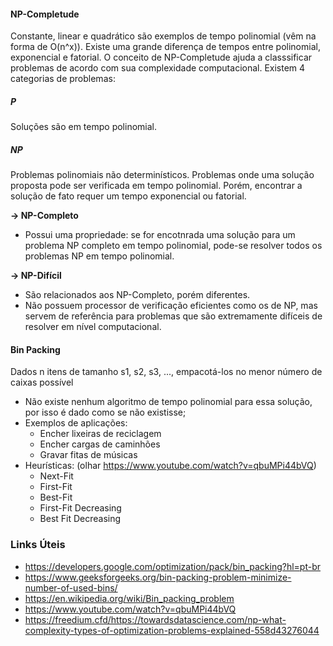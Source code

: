 
#### NP-Completude
Constante, linear e quadrático são exemplos de tempo polinomial (vêm na forma de O(n^x)).
Existe uma grande diferença de tempos entre polinomial, exponencial e fatorial. O conceito de NP-Completude ajuda a classsificar problemas de acordo com sua complexidade computacional. 
Existem 4 categorias de problemas:
##### P
Soluções são em tempo polinomial.

##### NP
Problemas polinomiais não determinísticos. 
Problemas onde uma solução proposta pode ser verificada em tempo polinomial. Porém, encontrar a solução de fato requer um tempo exponencial ou fatorial.

**-> NP-Completo**
- Possui uma propriedade: se for encotnrada uma solução para um problema NP completo em tempo polinomial, pode-se resolver todos os problemas NP em tempo polinomial.

**-> NP-Difícil**
- São relacionados aos NP-Completo, porém diferentes. 
- Não possuem processor de verificação eficientes como os de NP, mas servem de referência para problemas que são extremamente difíceis de resolver em nível computacional. 
#### Bin Packing
Dados n itens de tamanho s1, s2, s3, ..., empacotá-los no menor número de caixas possível
- Não existe nenhum algoritmo de tempo polinomial para essa solução, por isso é dado como se não existisse; 
- Exemplos de aplicações:
	- Encher lixeiras de reciclagem
	- Encher cargas de caminhões
	- Gravar fitas de músicas
- Heurísticas: (olhar https://www.youtube.com/watch?v=qbuMPi44bVQ)
	- Next-Fit
	- First-Fit
	- Best-Fit
	- First-Fit Decreasing
	- Best Fit Decreasing

### Links Úteis
- https://developers.google.com/optimization/pack/bin_packing?hl=pt-br
- https://www.geeksforgeeks.org/bin-packing-problem-minimize-number-of-used-bins/
- https://en.wikipedia.org/wiki/Bin_packing_problem
- https://www.youtube.com/watch?v=qbuMPi44bVQ
- https://freedium.cfd/https://towardsdatascience.com/np-what-complexity-types-of-optimization-problems-explained-558d43276044